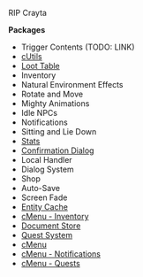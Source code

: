 RIP Crayta


**Packages**

* Trigger Contents (TODO: LINK)
* [cUtils](../../packages/c-utils/)
* [Loot Table](../../packages/loot-table/)
* Inventory
* Natural Environment Effects
* Rotate and Move
* Mighty Animations
* Idle NPCs
* Notifications
* Sitting and Lie Down
* [Stats](../../packages/stats)
* [Confirmation Dialog](../../packages/confirmation-dialog/)
* Local Handler
* Dialog System
* Shop
* Auto-Save
* Screen Fade
* [Entity Cache](../../packages/entity-cache/)
* [cMenu - Inventory](../../packages/c-menu/inventory/)
* [Document Store](../../packages/document-store/)
* [Quest System](../../packages/quest-system/)
* [cMenu](../../packages/c-menu/)
* [cMenu - Notifications](../../packages/c-menu/notifications/)
* [cMenu - Quests](../../packages/c-menu/quests/)
